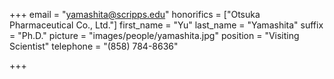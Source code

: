 +++
email = "yamashita@scripps.edu"
honorifics = ["Otsuka Pharmaceutical Co., Ltd."]
first_name = "Yu"
last_name = "Yamashita"
suffix = "Ph.D."
picture = "images/people/yamashita.jpg"
position = "Visiting Scientist"
telephone = "(858) 784-8636"

+++

